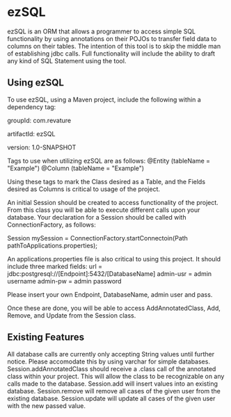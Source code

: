 # ezSQL
ezSQL is an ORM that allows a programmer to access simple SQL functionality by using annotations on their POJOs to transfer field data to columns on their tables.
The intention of this tool is to skip the middle man of establishing jdbc calls. Full functionality will include the ability to draft any kind of SQL Statement using the tool.

## Using ezSQL
To use ezSQL, using a Maven project, include the following within a dependency tag:

groupId: com.revature 

artifactId: ezSQL

version: 1.0-SNAPSHOT
        
Tags to use when utilizing ezSQL are as follows:
@Entity (tableName = "Example")
@Column (tableName = "Example")

Using these tags to mark the Class desired as a Table, and the Fields desired as Columns is critical to usage of the project.

An initial Session should be created to access functionality of the project. From this class you will be able to execute different calls upon your database.
Your declaration for a Session should be called with ConnectionFactory, as follows:

Session mySession = ConnectionFactory.startConnectoin(Path pathToApplications.properties);

An applications.properties file is also critical to using this project. It should include three marked fields:
url = jdbc:postgresql://[Endpoint]:5432/[DatabaseName]
admin-usr = admin username
admin-pw = admin password

Please insert your own Endpoint, DatabaseName, admin user and pass.

Once these are done, you will be able to access AddAnnotatedClass, Add, Remove, and Update from the Session class.

## Existing Features
All database calls are currently only accepting String values until further notice. Please accomodate this by using varchar for simple databases.
Session.addAnnotatedClass should receive a .class call of the annotated class within your project. This will allow the class to be recognizable on any calls made to the database.
Session.add will insert values into an existing database.
Session.remove will remove all cases of the given user from the existing database.
Session.update will update all cases of the given user with the new passed value.
